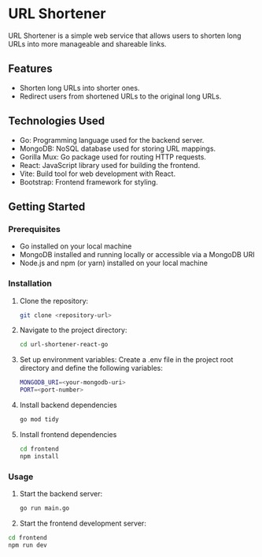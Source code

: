 # URL Shortener

URL Shortener is a simple web service that allows users to shorten long URLs into more manageable and shareable links.

## Features

- Shorten long URLs into shorter ones.
- Redirect users from shortened URLs to the original long URLs.

## Technologies Used

- Go: Programming language used for the backend server.
- MongoDB: NoSQL database used for storing URL mappings.
- Gorilla Mux: Go package used for routing HTTP requests.
- React: JavaScript library used for building the frontend.
- Vite: Build tool for web development with React.
- Bootstrap: Frontend framework for styling.

## Getting Started

### Prerequisites

- Go installed on your local machine
- MongoDB installed and running locally or accessible via a MongoDB URI
- Node.js and npm (or yarn) installed on your local machine

### Installation

1. Clone the repository:

   ```bash
   git clone <repository-url>
2. Navigate to the project directory:
   ```bash
   cd url-shortener-react-go
3. Set up environment variables:
   Create a .env file in the project root directory and define the following variables:
   ```bash
   MONGODB_URI=<your-mongodb-uri>
   PORT=<port-number>
4. Install backend dependencies
   ```bash
   go mod tidy
5. Install frontend dependencies
   ```bash
   cd frontend
   npm install

### Usage
1. Start the backend server:
   ```bash
   go run main.go
2. Start the frontend development server:
```bash
cd frontend
npm run dev


